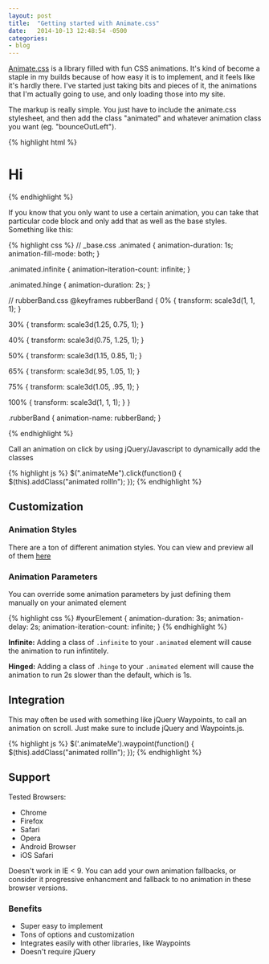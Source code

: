 ```yaml
---
layout: post
title:  "Getting started with Animate.css"
date:   2014-10-13 12:48:54 -0500
categories:
- blog
---
```


[Animate.css](http://daneden.github.io/animate.css/) is a library filled with fun CSS animations. It's kind of become a staple in my builds because of how easy it is to implement, and it feels like it's hardly there. I've started just taking bits and pieces of it, the animations that I'm actually going to use, and only loading those into my site.

The markup is really simple. You just have to include the animate.css stylesheet, and then add the class "animated" and whatever animation class you want (eg. "bounceOutLeft").

{% highlight html %}
<link rel="stylesheet" href="animate.min.css">

<div class="animate bounceOutLeft">
    <h1>Hi</h1>
</div>
{% endhighlight %}

If you know that you only want to use a certain animation, you can take that particular code block and only add that as well as the base styles. Something like this:

{% highlight css %}
// _base.css
.animated {
  animation-duration: 1s;
  animation-fill-mode: both;
}

.animated.infinite {
  animation-iteration-count: infinite;
}

.animated.hinge {
  animation-duration: 2s;
}

// rubberBand.css
@keyframes rubberBand {
  0% {
    transform: scale3d(1, 1, 1);
  }

  30% {
    transform: scale3d(1.25, 0.75, 1);
  }

  40% {
    transform: scale3d(0.75, 1.25, 1);
  }

  50% {
    transform: scale3d(1.15, 0.85, 1);
  }

  65% {
    transform: scale3d(.95, 1.05, 1);
  }

  75% {
    transform: scale3d(1.05, .95, 1);
  }

  100% {
    transform: scale3d(1, 1, 1);
  }
}

.rubberBand {
  animation-name: rubberBand;
}

{% endhighlight %}

Call an animation on click by using jQuery/Javascript to dynamically add the classes

{% highlight js %}
$(".animateMe").click(function() {
      $(this).addClass("animated rollIn");
});
{% endhighlight %}

## Customization

### Animation Styles

There are a ton of different animation styles. You can view and preview all of them [here](http://daneden.github.io/animate.css/)

### Animation Parameters

You can override some animation parameters by just defining them manually on your animated element

{% highlight css %}
#yourElement {
  animation-duration: 3s;
  animation-delay: 2s;
  animation-iteration-count: infinite;
}
{% endhighlight %}

**Infinite:** Adding a class of `.infinite` to your `.animated` element will cause the animation to run infintitely.

**Hinged:** Adding a class of `.hinge` to your `.animated` element will cause the animation to run 2s slower than the default, which is 1s.

## Integration

This may often be used with something like jQuery Waypoints, to call an animation on scroll. Just make sure to include jQuery and Waypoints.js.

{% highlight js %}
$('.animateMe').waypoint(function() {
    $(this).addClass("animated rollIn");
});
{% endhighlight %}


## Support

Tested Browsers:
* Chrome
* Firefox
* Safari
* Opera
* Android Browser
* iOS Safari

Doesn't work in IE < 9. You can add your own animation fallbacks, or consider it progressive enhancment and fallback to no animation in these browser versions.

### Benefits

* Super easy to implement
* Tons of options and customization
* Integrates easily with other libraries, like Waypoints
* Doesn't require jQuery